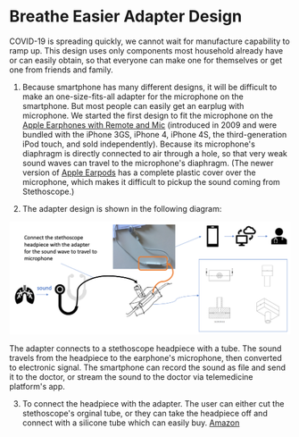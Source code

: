 # Breathe Easier Adapter Design

COVID-19 is spreading quickly, we cannot wait for manufacture capability to ramp up. This design uses only components most household already have or can easily obtain, so that everyone can make one for themselves or get one from friends and family.

1. Because smartphone has many different designs, it will be difficult to make an one-size-fits-all adapter for the microphone on the smartphone. But most people can easily get an earplug with microphone. We started the first design to fit the microphone on the <a href="https://en.wikipedia.org/wiki/File:IPod_Touch_2G_Remote_Mic.jpg" target="_blank">Apple Earphones with Remote and Mic</a> (introduced in 2009 and were bundled with the iPhone 3GS, iPhone 4, iPhone 4S, the third-generation iPod touch, and sold independently). Because its microphone's diaphragm is directly connected to air through a hole, so that very weak sound waves can travel to the microphone's diaphragm. (The newer version of <a href="https://en.wikipedia.org/wiki/File:EarPods_derecho.JPG" target="_blank">Apple Earpods</a> has a complete plastic cover over the microphone, which makes it difficult to pickup the sound coming from Stethoscope.)

2. The adapter design is shown in the following diagram:

![idea diagram](idea.png)

The adapter connects to a stethoscope headpiece with a tube. The sound travels from the headpiece to the earphone's microphone, then converted to electronic signal. The smartphone can record the sound as file and send it to the doctor, or stream the sound to the doctor via telemedicine platform's app.

3. To connect the headpiece with the adapter. The user can either cut the stethoscope's orginal tube, or they can take the headpiece off and connect with a silicone tube which can easily buy. [Amazon](https://www.amazon.com/gp/product/B01N8QHD6L/)